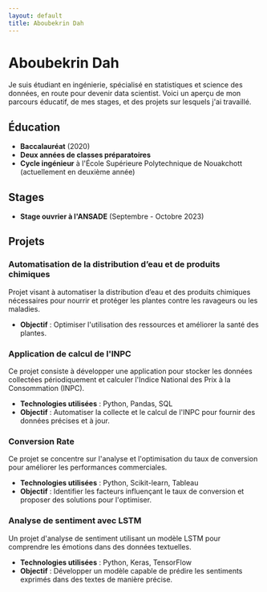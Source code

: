 ```yaml
---
layout: default
title: Aboubekrin Dah
---
```


# Aboubekrin Dah

Je suis étudiant en ingénierie, spécialisé en statistiques et science des données, en route pour devenir data scientist. Voici un aperçu de mon parcours éducatif, de mes stages, et des projets sur lesquels j'ai travaillé.

## Éducation

- **Baccalauréat** (2020)
- **Deux années de classes préparatoires**
- **Cycle ingénieur** à l'École Supérieure Polytechnique de Nouakchott (actuellement en deuxième année)

## Stages

- **Stage ouvrier à l'ANSADE** (Septembre - Octobre 2023)

## Projets

### Automatisation de la distribution d’eau et de produits chimiques
Projet visant à automatiser la distribution d’eau et des produits chimiques nécessaires pour nourrir et protéger les plantes contre les ravageurs ou les maladies.


- **Objectif** : Optimiser l'utilisation des ressources et améliorer la santé des plantes.

### Application de calcul de l'INPC
Ce projet consiste à développer une application pour stocker les données collectées périodiquement et calculer l'Indice National des Prix à la Consommation (INPC).

- **Technologies utilisées** : Python, Pandas, SQL
- **Objectif** : Automatiser la collecte et le calcul de l'INPC pour fournir des données précises et à jour.

### Conversion Rate
Ce projet se concentre sur l'analyse et l'optimisation du taux de conversion pour améliorer les performances commerciales.

- **Technologies utilisées** : Python, Scikit-learn, Tableau
- **Objectif** : Identifier les facteurs influençant le taux de conversion et proposer des solutions pour l'optimiser.

### Analyse de sentiment avec LSTM
Un projet d'analyse de sentiment utilisant un modèle LSTM pour comprendre les émotions dans des données textuelles.

- **Technologies utilisées** : Python, Keras, TensorFlow
- **Objectif** : Développer un modèle capable de prédire les sentiments exprimés dans des textes de manière précise.
